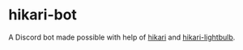 # hikari-bot
A Discord bot made possible with help of [hikari](https://github.com/hikari-py/hikari) and [hikari-lightbulb](https://github.com/tandemdude/hikari-lightbulb).

